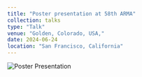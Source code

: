 ```yaml
---
title: "Poster presentation at 58th ARMA"
collection: talks
type: "Talk"
venue: "Golden, Colorado, USA,"
date: 2024-06-24
location: "San Francisco, California"
---
```

![Poster Presentation](/poster.jpg)
